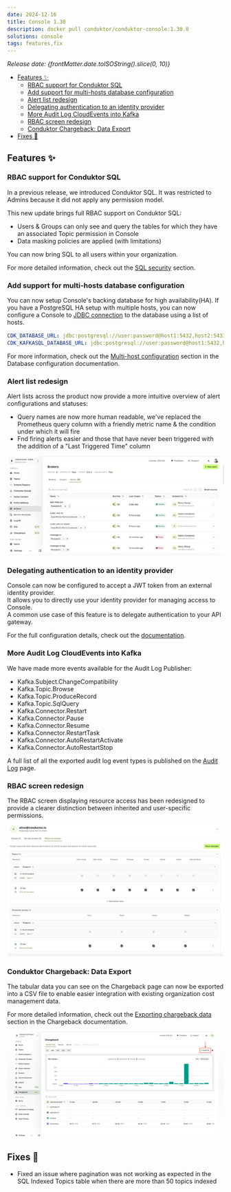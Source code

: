 ```yaml
---
date: 2024-12-16
title: Console 1.30
description: docker pull conduktor/conduktor-console:1.30.0
solutions: console
tags: features,fix
---
```


*Release date: {frontMatter.date.toISOString().slice(0, 10)}*

- [Features ✨](#features-)
  - [RBAC support for Conduktor SQL](#rbac-support-for-conduktor-sql)
  - [Add support for multi-hosts database configuration](#add-support-for-multi-hosts-database-configuration)
  - [Alert list redesign](#alert-list-redesign)
  - [Delegating authentication to an identity provider](#delegating-authentication-to-an-identity-provider)
  - [More Audit Log CloudEvents into Kafka](#more-audit-log-cloudevents-into-kafka)
  - [RBAC screen redesign](#rbac-screen-redesign)
  - [Conduktor Chargeback: Data Export](#conduktor-chargeback-data-export)
- [Fixes 🔨](#fixes-)


## Features ✨

### RBAC support for Conduktor SQL

In a previous release, we introduced Conduktor SQL. It was restricted to Admins because it did not apply any permission model.

This new update brings full RBAC support on Conduktor SQL:
- Users & Groups can only see and query the tables for which they have an associated Topic permission in Console
- Data masking policies are applied (with limitations) 

You can now bring SQL to all users within your organization.  

For more detailed information, check out the [SQL security](/platform/guides/configure-sql.md#sql-security) section.

### Add support for multi-hosts database configuration

You can now setup Console's backing database for high availability(HA). If you have a PostgreSQL HA setup with multiple hosts, you can now configure a Console to [JDBC connection](https://jdbc.postgresql.org/documentation/use/#connection-fail-over) to the database using a list of hosts.

```yaml
CDK_DATABASE_URL: jdbc:postgresql://user:password@host1:5432,host2:5433/console_database
CDK_KAFKASQL_DATABASE_URL: jdbc:postgresql://user:password@host1:5432,host2:5433/kafka_sql_database
```
For more information, check out the [Multi-host configuration](/platform/get-started/configuration/database/#multi-host-configuration) section in the Database configuration documentation.

### Alert list redesign
Alert lists across the product now provide a more intuitive overview of alert configurations and statuses:

- Query names are now more human readable, we've replaced the Prometheus query column with a friendly metric name & the condition under which it will fire
- Fnd firing alerts easier and those that have never been triggered with the addition of a "Last Triggered Time" column

![New alert list](/images/changelog/platform/v30/new-alert-list.png)

### Delegating authentication to an identity provider
Console can now be configured to accept a JWT token from an external identity provider.  
It allows you to directly use your identity provider for managing access to Console.  
A common use case of this feature is to delegate authentication to your API gateway.  

For the full configuration details, check out the [documentation](/platform/get-started/configuration/user-authentication/jwt-auth).

### More Audit Log CloudEvents into Kafka

We have made more events available for the Audit Log Publisher:
- Kafka.Subject.ChangeCompatibility
- Kafka.Topic.Browse
- Kafka.Topic.ProduceRecord
- Kafka.Topic.SqlQuery
- Kafka.Connector.Restart
- Kafka.Connector.Pause
- Kafka.Connector.Resume
- Kafka.Connector.RestartTask
- Kafka.Connector.AutoRestartActivate
- Kafka.Connector.AutoRestartStop

A full list of all the exported audit log event types is published on the [Audit Log](/platform/navigation/settings/audit-log/#exportable-audit-log-events) page.

### RBAC screen redesign

The RBAC screen displaying resource access has been redesigned to provide a clearer distinction between inherited and user-specific permissions.

![RBAC screen](/images/changelog/platform/v30/RBAC-screen-redesign.png)

### Conduktor Chargeback: Data Export

The tabular data you can see on the Chargeback page can now be exported into a CSV file to enable easier integration with existing organization cost management data.

For more detailed information, check out the [Exporting chargeback data](/platform/navigation/chargeback#exporting-chargeback-data) section in the Chargeback documentation.

![A screenshot of the Chargeback section in the console, showing a graph and a data table with cost and usage metrics over time. The 'Export all' button is highlighted in the top right corner of the graph.](/images/changelog/platform/v30/chargeback-data-export.png)


## Fixes 🔨
- Fixed an issue where pagination was not working as expected in the SQL Indexed Topics table when there are more than 50 topics indexed
